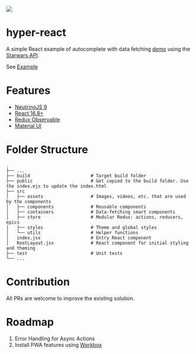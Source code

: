 ![](https://francosioquim.github.io/hyper-react/android-chrome-192x192.png)
# hyper-react

A simple React example of autocomplete with data fetching [demo](https://sioquim.github.io/hyper-react/) using the [Starwars API](https://swapi.co/).

See [Example](https://sioquim.github.io/hyper-react/)

# Features

- [NeutrinoJS 9](https://master.neutrinojs.org/)
- [React 16.8+](https://reactjs.org/)
- [Redux Observable](https://redux-observable.js.org/)
- [Material UI](https://material-ui.com/)
  
# Folder Structure
    .
    ├── ...
    ├── build                       # Target build folder
    ├── public                      # Get copied to the build folder. Use the index.ejs to update the index.html
    ├── src
    │   ├── assets                  # Images, videos, etc. that are used by the components
    │   ├── components              # Reusable components
    │   ├── containers              # Data-fetching smart components
    │   ├── store                   # Modular Redux: actions, reducers, epics 
    │   ├── styles                  # Theme and global styles
    │   └── utils                   # Helper functions
    │   index.jsx                   # Entry React component
    │   RootLayout.jsx              # React component for initial styling and theming
    ├── test                        # Unit tests
    └── ...

# Contribution
All PRs are welcome to improve the existing solution.

# Roadmap
1) Error Handling for Async Actions
2) Install PWA features using [Workbox](https://developers.google.com/web/tools/workbox/)

